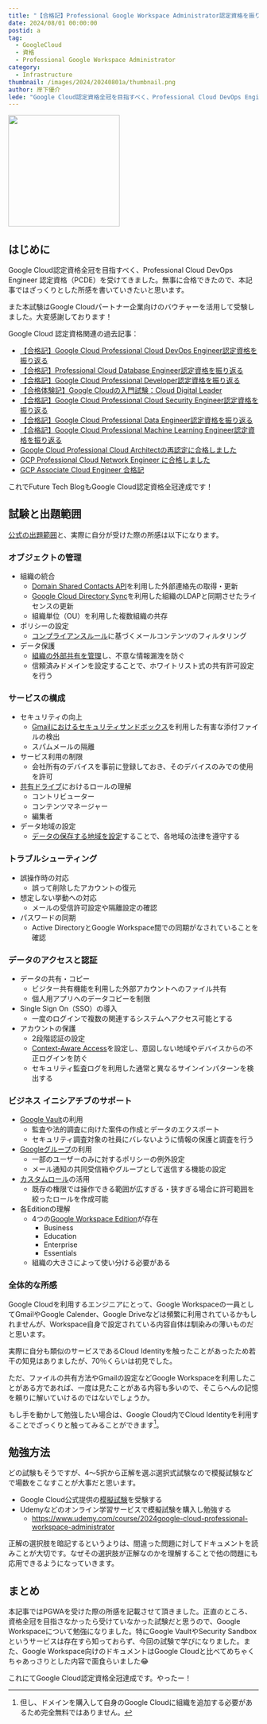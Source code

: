 ```yaml
---
title: "【合格記】Professional Google Workspace Administrator認定資格を振り返る"
date: 2024/08/01 00:00:00
postid: a
tag:
  - GoogleCloud
  - 資格
  - Professional Google Workspace Administrator
category:
  - Infrastructure
thumbnail: /images/2024/20240801a/thumbnail.png
author: 岸下優介
lede: "Google Cloud認定資格全冠を目指すべく、Professional Cloud DevOps Engineer 認定資格（PCDE）を受けてきました。無事に合格することができたので、本記事ではざっくりとした所感を書いていきたいと思います"
---
```


<img src="/images/2024/20240801a/images.png" alt="" width="224" height="224">

## はじめに

Google Cloud認定資格全冠を目指すべく、Professional Cloud DevOps Engineer 認定資格（PCDE）を受けてきました。無事に合格できたので、本記事ではざっくりとした所感を書いていきたいと思います。

また本試験はGoogle Cloudパートナー企業向けのバウチャーを活用して受験しました。大変感謝しております！

Google Cloud 認定資格関連の過去記事：

- [【合格記】Google Cloud Professional Cloud DevOps Engineer認定資格を振り返る](/articles/20240731a/)
- [【合格記】Professional Cloud Database Engineer認定資格を振り返る](/articles/20240730a/)
- [【合格記】Google Cloud Professional Developer認定資格を振り返る](/articles/20240117a/)
- [【合格体験記】Google Cloudの入門試験：Cloud Digital Leader](/articles/20231226a/)
- [【合格記】Google Cloud Professional Cloud Security Engineer認定資格を振り返る](/articles/20230921a/)
- [【合格記】Google Cloud Professional Data Engineer認定資格を振り返る](/articles/20211013a/)
- [【合格記】Google Cloud Professional Machine Learning Engineer認定資格を振り返る](/articles/20220930a/)
- [Google Cloud Professional Cloud Architectの再認定に合格しました](/articles/20220411a/)
- [GCP Professional Cloud Network Engineer に合格しました](/articles/20200902/)
- [GCP Associate Cloud Engineer 合格記](/articles/20210625a/)

これでFuture Tech BlogもGoogle Cloud認定資格全冠達成です！

## 試験と出題範囲

[公式の出題範囲](https://cloud.google.com/learn/certification/google-workspace-administrator?hl=ja)と、実際に自分が受けた際の所感は以下になります。

### オブジェクトの管理

- 組織の統合
  - [Domain Shared Contacts API](https://developers.google.com/admin-sdk/domain-shared-contacts/overview?hl=ja)を利用した外部連絡先の取得・更新
  - [Google Cloud Directory Sync](https://support.google.com/a/answer/106368?hl=ja)を利用した組織のLDAPと同期させたライセンスの更新
  - 組織単位（OU）を利用した複数組織の共存
- ポリシーの設定
  - [コンプライアンスルール](https://support.google.com/a/answer/1346934?hl=ja)に基づくメールコンテンツのフィルタリング
- データ保護
  - [組織の外部共有を管理](https://support.google.com/a/answer/60781)し、不意な情報漏洩を防ぐ
  - 信頼済みドメインを設定することで、ホワイトリスト式の共有許可設定を行う

### サービスの構成

- セキュリティの向上
  - [Gmailにおけるセキュリティサンドボックス](https://support.google.com/a/answer/7676854?hl=ja)を利用した有害な添付ファイルの検出
  - スパムメールの隔離
- サービス利用の制限
  - 会社所有のデバイスを事前に登録しておき、そのデバイスのみでの使用を許可
- [共有ドライブ](https://support.google.com/a/answer/7662202?hl=ja)におけるロールの理解
  - コントリビューター
  - コンテンツマネージャー
  - 編集者
- データ地域の設定
  - [データの保存する地域を設定](https://support.google.com/a/answer/14310028?hl=ja&visit_id=638571458221023820-1919767428&rd=1)することで、各地域の法律を遵守する

### トラブルシューティング

- 誤操作時の対応
  - 誤って削除したアカウントの復元
- 想定しない挙動への対応
  - メールの受信許可設定や隔離設定の確認
- パスワードの同期
  - Active DirectoryとGoogle Workspace間での同期がなされていることを確認

### データのアクセスと認証

- データの共有・コピー
  - ビジター共有機能を利用した外部アカウントへのファイル共有
  - 個人用アプリへのデータコピーを制限
- Single Sign On（SSO）の導入
  - 一度のログインで複数の関連するシステムへアクセス可能とする
- アカウントの保護
  - 2段階認証の設定
  - [Context-Aware Access](https://support.google.com/a/answer/9275380?hl=ja)を設定し、意図しない地域やデバイスからの不正ログインを防ぐ
  - セキュリティ監査ログを利用した通常と異なるサインインパターンを検出する

### ビジネス イニシアチブのサポート

- [Google Vault](https://support.google.com/vault/answer/2462365)の利用
  - 監査や法的調査に向けた案件の作成とデータのエクスポート
  - セキュリティ調査対象の社員にバレないように情報の保護と調査を行う
- [Googleグループ](https://support.google.com/groups/answer/2464926?hl=ja)の利用
  - 一部のユーザーのみに対するポリシーの例外設定
  - メール通知の共同受信箱やグループとして返信する機能の設定
- [カスタムロール](https://support.google.com/a/answer/2406043?hl=ja&ref_topic=9832445&sjid=8210008712949249448-AP)の活用
  - 既存の権限では操作できる範囲が広すぎる・狭すぎる場合に許可範囲を絞ったロールを作成可能
- 各Editionの理解
  - 4つの[Google Workspace Edition](https://support.google.com/a/answer/6043385?hl=ja&co=DASHER._Family%3DBusiness)が存在
    - Business
    - Education
    - Enterprise
    - Essentials
  - 組織の大きさによって使い分ける必要がある

### 全体的な所感

Google Cloudを利用するエンジニアにとって、Google Workspaceの一員としてGmailやGoogle Calender、Google Driveなどは頻繁に利用されているかもしれませんが、Workspace自身で設定されている内容自体は馴染みの薄いものだと思います。

実際に自分も類似のサービスであるCloud Identityを触ったことがあったため若干の知見はありましたが、70％くらいは初見でした。

ただ、ファイルの共有方法やGmailの設定などGoogle Workspaceを利用したことがある方であれば、一度は見たことがある内容も多いので、そこらへんの記憶を頼りに解いていけるのではないでしょうか。

もし手を動かして勉強したい場合は、Google Cloud内でCloud Identityを利用することでざっくりと触ってみることができます[^1]。

## 勉強方法

どの試験もそうですが、4～5択から正解を選ぶ選択式試験なので模擬試験などで場数をこなすことが大事だと思います。

- Google Cloud公式提供の[模擬試験](https://docs.google.com/forms/d/e/1FAIpQLSfjO0tdoBiwvmmy-fcJVtKVwEavDoupVsUSJSw1cDqT2Zoj7Q/viewform?hl=ja)を受験する
- Udemyなどのオンライン学習サービスで模擬試験を購入し勉強する
  - https://www.udemy.com/course/2024google-cloud-professional-workspace-administrator

正解の選択肢を暗記するというよりは、間違った問題に対してドキュメントを読みことが大切です。なぜその選択肢が正解なのかを理解することで他の問題にも応用できるようになっていきます。

## まとめ

本記事ではPGWAを受けた際の所感を記載させて頂きました。正直のところ、資格全冠を目指さなかったら受けていなかった試験だと思うので、Google Workspaceについて勉強になりました。特にGoogle VaultやSecurity Sandboxというサービスは存在すら知っておらず、今回の試験で学びになりました。また、Google Workspace向けのドキュメントはGoogle Cloudと比べてめちゃくちゃあっさりとした内容で面食らいました😂

これにてGoogle Cloud認定資格全冠達成です。やったー！

[^1]:但し、ドメインを購入して自身のGoogle Cloudに組織を追加する必要があるため完全無料ではありません。
